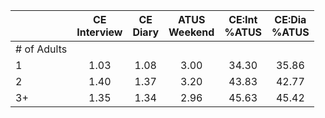 
|                      | CE<br>Interview |  CE<br>Diary | ATUS<br>Weekend | CE:Int<br>%ATUS | CE:Dia<br>%ATUS |
| -------------------- | :----------: | :----------: | :----------: | :----------: | :----------: |
| # of Adults          |              |              |              |              |              |
| 1                    |         1.03 |         1.08 |         3.00 |        34.30 |        35.86 |
| 2                    |         1.40 |         1.37 |         3.20 |        43.83 |        42.77 |
| 3+                   |         1.35 |         1.34 |         2.96 |        45.63 |        45.42 |

